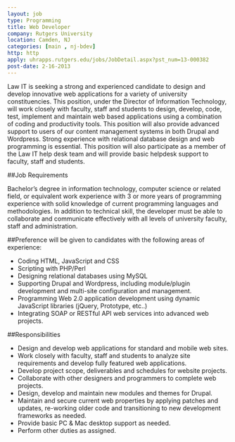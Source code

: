 ```yaml
---
layout: job
type: Programming
title: Web Developer
company: Rutgers University
location: Camden, NJ
categories: [main , nj-bdev]
http: http
apply: uhrapps.rutgers.edu/jobs/JobDetail.aspx?pst_num=13-000382
post-date: 2-16-2013
---
```


Law IT is seeking a strong and experienced candidate to design and develop innovative web applications for a variety of university constituencies. This position, under the Director of Information Technology, will work closely with faculty, staff and students to design, develop, code, test, implement and maintain web based applications using a combination of coding and productivity tools. This position will also provide advanced support to users of our content management systems in both Drupal and Wordpress. Strong experience with relational database design and web programming is essential. This position will also participate as a member of the Law IT help desk team and will provide basic helpdesk support to faculty, staff and students.

##Job Requirements 	

Bachelor’s degree in information technology, computer science or related field, or equivalent work experience with 3 or more years of programming experience with solid knowledge of current programming languages and methodologies. In addition to technical skill, the developer must be able to collaborate and communicate effectively with all levels of university faculty, staff and administration. 

##Preference will be given to candidates with the following areas of experience:

* Coding HTML, JavaScript and CSS 
* Scripting with PHP/Perl 
* Designing relational databases using MySQL 
* Supporting Drupal and Wordpress, including module/plugin development and multi-site configuration and management. 
* Programming Web 2.0 application development using dynamic JavaScript libraries (jQuery, Prototype, etc..) 
* Integrating SOAP or RESTful API web services into advanced web projects. 

##Responsibilities
 
* Design and develop web applications for standard and mobile web sites. 
* Work closely with faculty, staff and students to analyze site requirements and develop fully featured web applications. 
* Develop project scope, deliverables and schedules for website projects. 
* Collaborate with other designers and programmers to complete web projects. 
* Design, develop and maintain new modules and themes for Drupal. 
* Maintain and secure current web properties by applying patches and updates, re-working older code and transitioning to new development frameworks as needed. 
* Provide basic PC & Mac desktop support as needed. 
* Perform other duties as assigned.